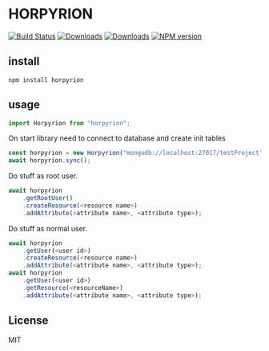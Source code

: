# HORPYRION

[![Build Status](https://travis-ci.org/uhlryk/horpyrion.svg)](https://travis-ci.org/uhlryk/horpyrion)
[![Downloads](https://img.shields.io/npm/dt/horpyrion.svg)](https://www.npmjs.com/package/horpyrion)
[![Downloads](https://img.shields.io/npm/dm/horpyrion.svg)](https://www.npmjs.com/package/horpyrion)
[![NPM version](https://img.shields.io/npm/v/horpyrion.svg)](https://www.npmjs.com/package/horpyrion)

## install

```
npm install horpyrion
```

## usage

```javascript
import Horpyrion from "horpyrion";
```

On start library need to connect to database and create init tables
```javascript
const horpyrion = new Horpyrion("mongodb://localhost:27017/testProject")
await horpyrion.sync();

```
Do stuff as root user.
```javascript
await horpyrion
    .getRootUser()
    .createResource(<resource name>)
    .addAttribute(<attribute name>, <attribute type>); 
```    
Do stuff as normal user.  
```javascript    
await horpyrion
    .getUser(<user id>)
    .createResource(<resource name>)
    .addAttribute(<attribute name>, <attribute type>);
await horpyrion
    .getUser(<user id>)
    .getResource(<resourceName>)
    .addAttribute(<attribute name>, <attribute type>);
```

## License

MIT
